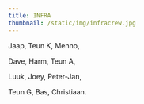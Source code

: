 ```yaml
---
title: INFRA
thumbnail: /static/img/infracrew.jpg
---
```

Jaap,﻿ Teun K, Menno,

D﻿ave, Harm, Teun A, 

L﻿uuk, Joey, Peter-Jan,

T﻿eun G, Bas, Christiaan.